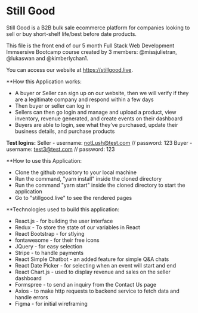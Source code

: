 # Still Good


Still Good is a B2B bulk sale ecommerce platform for companies looking to sell or buy short-shelf life/best before date products.

This file is the front end of our 5 month Full Stack Web Development Immsersive Bootcamp course created by 3 members: @missjulietran, @lukaswan and @kimberlychan1.

You can access our website at https://stillgood.live.


**How this Application works:
- A buyer or Seller can sign up on our website, then we will verify if they are a legitimate company and respond within a few days
- Then buyer or seller can log in
- Sellers can then go login and manage and upload a product, view inventory, revenue generated, and create events on their dashboard
- Buyers are able to login, see what they’ve purchased, update their business details, and purchase products

**Test logins:**
Seller - username: notLush@test.com // password: 123
Buyer - username: test3@test.com // password: 123

**How to use this Application:

- Clone the github repository to your local machine
- Run the command, "yarn install" inside the cloned directory
- Run the command "yarn start" inside the cloned directory to start the application
- Go to "stillgood.live" to see the rendered pages


**Technologies used to build this application:

- React.js - for building the user interface
- Redux - To store the state of our variables in React
- React Bootstrap - for stlying
- fontawesome - for their free icons
- JQuery - for easy selection
- Stripe - to handle payments
- React Simple Chatbot - an added feature for simple Q&A chats
- React Date Picker - for selecting when an event will start and end 
- React Chart.js - used to display revenue and sales on the seller dashboard
- Formspree - to send an inquiry from the Contact Us page
- Axios - to make http requests to backend service to fetch data and handle errors
- Figma - for initial wireframing


